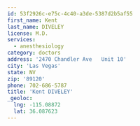 ```yaml
---
id: 53f2926c-e75c-4c40-a3de-5387d2b5af55
first_name: Kent
last_name: DIVELEY
license: M.D.
services:
  - anesthesiology
category: doctors
address: '2470 Chandler Ave   Unit 10'
city: 'Las Vegas'
state: NV
zip: '89120'
phone: 702-686-5787
title: 'Kent DIVELEY'
_geoloc:
  lng: -115.08872
  lat: 36.087623
---
```

